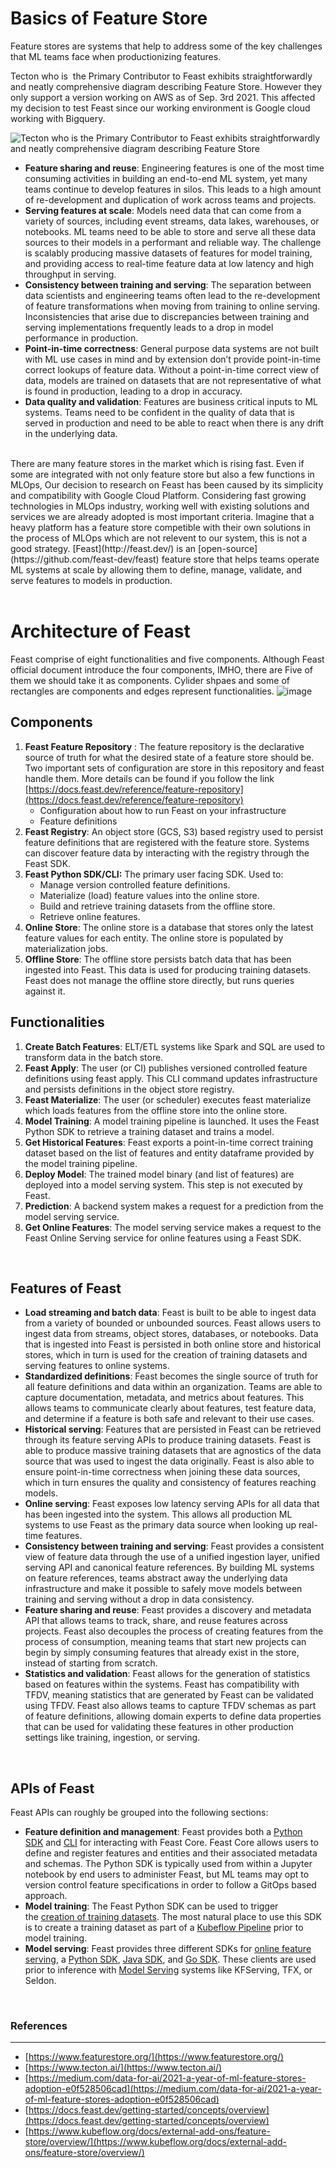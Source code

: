 # Basics of Feature Store

Feature stores are systems that help to address some of the key challenges that ML teams face when productionizing features.

Tecton who is  the Primary Contributor to Feast exhibits straightforwardly and neatly comprehensive diagram describing Feature Store. However they only support a version working on AWS as of Sep. 3rd 2021. This affected my decision to test Feast since our working environment is Google cloud working with Bigquery.

![Tecton who is  the Primary Contributor to Feast exhibits straightforwardly and neatly comprehensive diagram describing Feature Store](https://docs.tecton.ai/v2/assets/docs/overviews/5_minute_dataflow_overview.png)
<br>
* **Feature sharing and reuse**: Engineering features is one of the most time consuming activities in building an end-to-end ML system, yet many teams continue to develop features in silos. This leads to a high amount of re-development and duplication of work across teams and projects.
* **Serving features at scale**: Models need data that can come from a variety of sources, including event streams, data lakes, warehouses, or notebooks. ML teams need to be able to store and serve all these data sources to their models in a performant and reliable way. The challenge is scalably producing massive datasets of features for model training, and providing access to real-time feature data at low latency and high throughput in serving.
* **Consistency between training and serving**: The separation between data scientists and engineering teams often lead to the re-development of feature transformations when moving from training to online serving. Inconsistencies that arise due to discrepancies between training and serving implementations frequently leads to a drop in model performance in production.
* **Point-in-time correctness**: General purpose data systems are not built with ML use cases in mind and by extension don’t provide point-in-time correct lookups of feature data. Without a point-in-time correct view of data, models are trained on datasets that are not representative of what is found in production, leading to a drop in accuracy.
* **Data quality and validation**: Features are business critical inputs to ML systems. Teams need to be confident in the quality of data that is served in production and need to be able to react when there is any drift in the underlying data.

<br>
There are many feature stores in the market which is rising fast. Even if some are integrated with not only feature store but also a few functions in MLOps, Our decision to research on Feast has been caused by its simplicity and compatibility with Google Cloud Platform. Considering fast growing technologies in MLOps industry, working well with existing solutions and services we are already adopted is most important criteria. Imagine that a heavy platform has a feature store competible with their own solutions in the process of MLOps which are not relevent to our system, this is not a good strategy.
[Feast](http://feast.dev/) is an [open-source](https://github.com/feast-dev/feast) feature store that helps teams operate ML systems at scale by allowing them to define, manage, validate, and serve features to models in production.

<br>
<br>

# Architecture of Feast

Feast comprise of eight functionalities and five components. Although Feast official document introduce the four components, IMHO, there are Five of them we should take it as components. Cylider shpaes and some of rectangles are components and edges represent functionalities.
![image](./feast-architecture.png)
<br>
## Components

1. **Feast Feature Repository** : The feature repository is the declarative source of truth for what the desired state of a feature store should be. Two important sets of configuration are store in this repository and feast handle them. More details can be found if you follow the link [https://docs.feast.dev/reference/feature-repository](https://docs.feast.dev/reference/feature-repository)
    * Configuration about how to run Feast on your infrastructure
    * Feature definitions
2. **Feast Registry**: An object store (GCS, S3) based registry used to persist feature definitions that are registered with the feature store. Systems can discover feature data by interacting with the registry through the Feast SDK.
3. **Feast Python SDK/CLI:** The primary user facing SDK. Used to:
    * Manage version controlled feature definitions.
    * Materialize (load) feature values into the online store.
    * Build and retrieve training datasets from the offline store.
    * Retrieve online features.
4. **Online Store**: The online store is a database that stores only the latest feature values for each entity. The online store is populated by materialization jobs.
5. **Offline Store**: The offline store persists batch data that has been ingested into Feast. This data is used for producing training datasets. Feast does not manage the offline store directly, but runs queries against it.

## Functionalities

1. **Create Batch Features**: ELT/ETL systems like Spark and SQL are used to transform data in the batch store.
2. **Feast Apply**: The user (or CI) publishes versioned controlled feature definitions using feast apply. This CLI command updates infrastructure and persists definitions in the object store registry.
3. **Feast Materialize**: The user (or scheduler) executes feast materialize which loads features from the offline store into the online store.
4. **Model Training**: A model training pipeline is launched. It uses the Feast Python SDK to retrieve a training dataset and trains a model.
5. **Get Historical Features**: Feast exports a point-in-time correct training dataset based on the list of features and entity dataframe provided by the model training pipeline.
6. **Deploy Model**: The trained model binary (and list of features) are deployed into a model serving system. This step is not executed by Feast.
7. **Prediction**: A backend system makes a request for a prediction from the model serving service.
8. **Get Online Features**: The model serving service makes a request to the Feast Online Serving service for online features using a Feast SDK.

<br>

## Features of Feast

* **Load streaming and batch data**: Feast is built to be able to ingest data from a variety of bounded or unbounded sources. Feast allows users to ingest data from streams, object stores, databases, or notebooks. Data that is ingested into Feast is persisted in both online store and historical stores, which in turn is used for the creation of training datasets and serving features to online systems.
* **Standardized definitions**: Feast becomes the single source of truth for all feature definitions and data within an organization. Teams are able to capture documentation, metadata, and metrics about features. This allows teams to communicate clearly about features, test feature data, and determine if a feature is both safe and relevant to their use cases.
* **Historical serving**: Features that are persisted in Feast can be retrieved through its feature serving APIs to produce training datasets. Feast is able to produce massive training datasets that are agnostics of the data source that was used to ingest the data originally. Feast is also able to ensure point-in-time correctness when joining these data sources, which in turn ensures the quality and consistency of features reaching models.
* **Online serving**: Feast exposes low latency serving APIs for all data that has been ingested into the system. This allows all production ML systems to use Feast as the primary data source when looking up real-time features.
* **Consistency between training and serving**: Feast provides a consistent view of feature data through the use of a unified ingestion layer, unified serving API and canonical feature references. By building ML systems on feature references, teams abstract away the underlying data infrastructure and make it possible to safely move models between training and serving without a drop in data consistency.
* **Feature sharing and reuse**: Feast provides a discovery and metadata API that allows teams to track, share, and reuse features across projects. Feast also decouples the process of creating features from the process of consumption, meaning teams that start new projects can begin by simply consuming features that already exist in the store, instead of starting from scratch.
* **Statistics and validation**: Feast allows for the generation of statistics based on features within the systems. Feast has compatibility with TFDV, meaning statistics that are generated by Feast can be validated using TFDV. Feast also allows teams to capture TFDV schemas as part of feature definitions, allowing domain experts to define data properties that can be used for validating these features in other production settings like training, ingestion, or serving.

<br>

## APIs of Feast

Feast APIs can roughly be grouped into the following sections:

* **Feature definition and management**: Feast provides both a [Python SDK](https://docs.feast.dev/quickstart) and [CLI](https://docs.feast.dev/quickstart) for interacting with Feast Core. Feast Core allows users to define and register features and entities and their associated metadata and schemas. The Python SDK is typically used from within a Jupyter notebook by end users to administer Feast, but ML teams may opt to version control feature specifications in order to follow a GitOps based approach.
* **Model training**: The Feast Python SDK can be used to trigger the [creation of training datasets](https://docs.feast.dev/feast-on-kubernetes/user-guide/getting-training-features). The most natural place to use this SDK is to create a training dataset as part of a [Kubeflow Pipeline](https://www.kubeflow.org/docs/components/pipelines/overview/pipelines-overview) prior to model training.
* **Model serving**: Feast provides three different SDKs for [online feature serving](https://docs.feast.dev/feast-on-kubernetes/user-guide/getting-online-features), a [Python SDK](https://api.docs.feast.dev/python/), [Java SDK](https://javadoc.io/doc/dev.feast/feast-sdk), and [Go SDK](https://godoc.org/github.com/feast-dev/feast/sdk/go). These clients are used prior to inference with [Model Serving](https://www.kubeflow.org/docs/components/pipelines/overview/pipelines-overview) systems like KFServing, TFX, or Seldon.

<br>

### References

- - -

* [https://www.featurestore.org/](https://www.featurestore.org/)
* [https://www.tecton.ai/](https://www.tecton.ai/)
* [https://medium.com/data-for-ai/2021-a-year-of-ml-feature-stores-adoption-e0f528506cad](https://medium.com/data-for-ai/2021-a-year-of-ml-feature-stores-adoption-e0f528506cad)
* [https://docs.feast.dev/getting-started/concepts/overview](https://docs.feast.dev/getting-started/concepts/overview)
* [https://www.kubeflow.org/docs/external-add-ons/feature-store/overview/](https://www.kubeflow.org/docs/external-add-ons/feature-store/overview/)